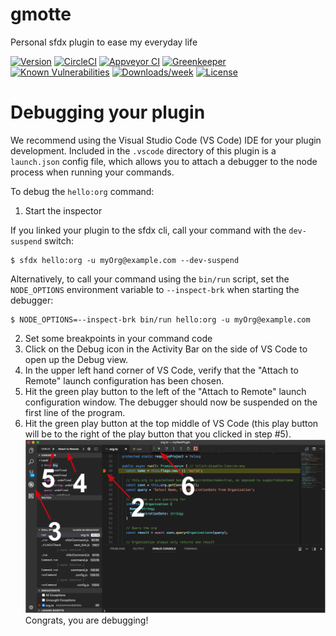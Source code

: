 # gmotte

Personal sfdx plugin to ease my everyday life

[![Version](https://img.shields.io/npm/v/gmotte.svg)](https://npmjs.org/package/gmotte)
[![CircleCI](https://circleci.com/gh/gaelmotte/sfdx-gmotte-plugin/tree/master.svg?style=shield)](https://circleci.com/gh/gaelmotte/sfdx-gmotte-plugin/tree/master)
[![Appveyor CI](https://ci.appveyor.com/api/projects/status/github/gaelmotte/sfdx-gmotte-plugin?branch=master&svg=true)](https://ci.appveyor.com/project/heroku/sfdx-gmotte-plugin/branch/master)
[![Greenkeeper](https://badges.greenkeeper.io/gaelmotte/sfdx-gmotte-plugin.svg)](https://greenkeeper.io/)
[![Known Vulnerabilities](https://snyk.io/test/github/gaelmotte/sfdx-gmotte-plugin/badge.svg)](https://snyk.io/test/github/gaelmotte/sfdx-gmotte-plugin)
[![Downloads/week](https://img.shields.io/npm/dw/gmotte.svg)](https://npmjs.org/package/gmotte)
[![License](https://img.shields.io/npm/l/gmotte.svg)](https://github.com/gaelmotte/sfdx-gmotte-plugin/blob/master/package.json)

<!-- toc -->
<!-- install -->
<!-- usage -->
<!-- commands -->
<!-- debugging-your-plugin -->

# Debugging your plugin

We recommend using the Visual Studio Code (VS Code) IDE for your plugin development. Included in the `.vscode` directory of this plugin is a `launch.json` config file, which allows you to attach a debugger to the node process when running your commands.

To debug the `hello:org` command:

1. Start the inspector

If you linked your plugin to the sfdx cli, call your command with the `dev-suspend` switch:

```sh-session
$ sfdx hello:org -u myOrg@example.com --dev-suspend
```

Alternatively, to call your command using the `bin/run` script, set the `NODE_OPTIONS` environment variable to `--inspect-brk` when starting the debugger:

```sh-session
$ NODE_OPTIONS=--inspect-brk bin/run hello:org -u myOrg@example.com
```

2. Set some breakpoints in your command code
3. Click on the Debug icon in the Activity Bar on the side of VS Code to open up the Debug view.
4. In the upper left hand corner of VS Code, verify that the "Attach to Remote" launch configuration has been chosen.
5. Hit the green play button to the left of the "Attach to Remote" launch configuration window. The debugger should now be suspended on the first line of the program.
6. Hit the green play button at the top middle of VS Code (this play button will be to the right of the play button that you clicked in step #5).
   <br><img src=".images/vscodeScreenshot.png" width="480" height="278"><br>
   Congrats, you are debugging!
